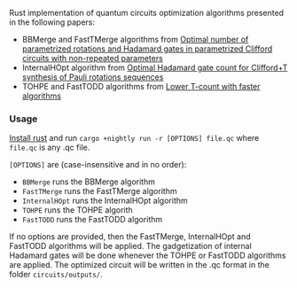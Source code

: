 Rust implementation of quantum circuits optimization algorithms presented in the following papers:
- BBMerge and FastTMerge algorithms from [Optimal number of parametrized rotations and Hadamard gates in parametrized Clifford circuits with non-repeated parameters](https://arxiv.org/abs/2407.07846)
- InternalHOpt algorithm from [Optimal Hadamard gate count for Clifford+T synthesis of Pauli rotations sequences](https://arxiv.org/abs/2302.07040)
- TOHPE and FastTODD algorithms from [Lower T-count with faster algorithms](https://arxiv.org/abs/2407.08695)

### Usage
[Install rust](https://www.rust-lang.org/tools/install) and run ```cargo +nightly run -r [OPTIONS] file.qc```
where ```file.qc``` is any .qc file.

```[OPTIONS]``` are (case-insensitive and in no order):
- ```BBMerge``` runs the BBMerge algorithm
- ```FastTMerge``` runs the FastTMerge algorithm
- ```InternalHOpt``` runs the InternalHOpt algorithm
- ```TOHPE``` runs the TOHPE algorith
- ```FastTODD``` runs the FastTODD algorithm

If no options are provided, then the FastTMerge, InternalHOpt and FastTODD algorithms will be applied.
The gadgetization of internal Hadamard gates will be done whenever the TOHPE or FastTODD algorithms are applied.
The optimized circuit will be written in the .qc format in the folder ```circuits/outputs/```.
